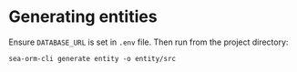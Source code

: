 # Generating entities

Ensure `DATABASE_URL` is set in `.env` file. Then run from the project directory:

```shell
sea-orm-cli generate entity -o entity/src
```
